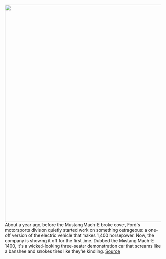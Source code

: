 <img src='https://cdn.vox-cdn.com/thumbor/ZtFYHpgn4bc5Okfsuv2ZxnBMGrY=/235x357:1748x1360/1200x800/filters:focal(857x517:1183x843)/cdn.vox-cdn.com/uploads/chorus_image/image/67085145/Mach_E_1400_APG_selects_3.0.jpg' width='700px' /><br/>
About a year ago, before the Mustang Mach-E broke cover, Ford's motorsports division quietly started work on something outrageous: a one-off version of the electric vehicle that makes 1,400 horsepower. Now, the company is showing it off for the first time. Dubbed the Mustang Mach-E 1400, it's a wicked-looking three-seater demonstration car that screams like a banshee and smokes tires like they're kindling.
<a href='https://www.theverge.com/2020/7/21/21331808/ford-mustang-mach-e-1400-horsepower-performance-drift-donuts'> Source <a/>